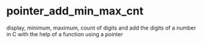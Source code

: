 # pointer_add_min_max_cnt
display, minimum, maximum, count of digits and add the digits of a number in C with the help of a function using a pointer 
